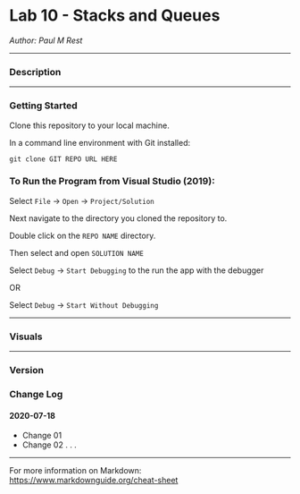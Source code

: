 # Lab 10 - Stacks and Queues

*Author: Paul M Rest*

----

### Description

---

### Getting Started
Clone this repository to your local machine.

In a command line environment with Git installed:

```
git clone GIT REPO URL HERE
```

### To Run the Program from Visual Studio (2019):
Select ```File``` -> ```Open``` -> ```Project/Solution```

Next navigate to the directory you cloned the repository to.

Double click on the ```REPO NAME``` directory.

Then select and open ```SOLUTION NAME```

Select ```Debug``` -> ```Start Debugging``` to the run the app with the debugger

OR

Select ```Debug``` -> ```Start Without Debugging```

---

### Visuals

---

### Version

### Change Log

#### 2020-07-18
- Change 01
- Change 02
.
.
.

------------------------------
For more information on Markdown: https://www.markdownguide.org/cheat-sheet

